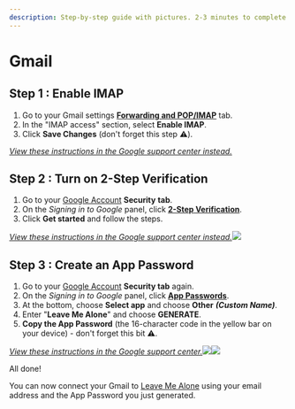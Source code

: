 ```yaml
---
description: Step-by-step guide with pictures. 2-3 minutes to complete.
---
```


# Gmail

## Step 1 : Enable IMAP

1. Go to your Gmail settings [**Forwarding and POP/IMAP**](https://mail.google.com/mail/#settings/fwdandpop) tab.
2. In the "IMAP access" section, select **Enable IMAP**.
3. Click **Save Changes** \(don't forget this step ⚠️\).

[_View these instructions in the Google support center instead._](https://support.google.com/mail/answer/7126229)

## Step 2 : Turn on 2-Step Verification

1. Go to your [Google Account](https://myaccount.google.com/) **Security** **tab**.
2. On the _Signing in to Google_ panel, click [**2-Step Verification**](https://myaccount.google.com/signinoptions/two-step-verification).
3. Click **Get started** and follow the steps.

[_View these instructions in the Google support center instead._](https://support.google.com/accounts/answer/185839)![](/content/images/2019/12/gmail-2fa.png)

## Step 3 : Create an App Password

1. Go to your [Google Account](https://myaccount.google.com/) **Security tab** again.
2. On the _Signing in to Google_ panel, click [**App Passwords**](https://myaccount.google.com/apppasswords).
3. At the bottom, choose **Select app** and choose **Other** _**\(Custom Name\)**_.
4. Enter "**Leave Me Alone**" and choose **GENERATE**.
5. **Copy the App Password** \(the 16-character code in the yellow bar on your device\) - don't forget this bit ️⚠️.

[_View these instructions in the Google support center._](https://support.google.com/mail/answer/185833)![](/content/images/2019/12/gmail-app-password-1.png)![](/content/images/2021/01/3-app-password.png)

All done!

You can now connect your Gmail to [Leave Me Alone](https://leavemealone.app) using your email address and the App Password you just generated.

